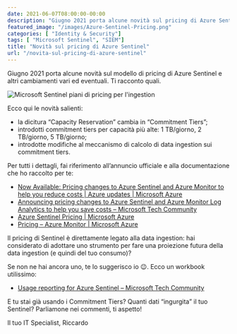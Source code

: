 ```yaml
---
date: 2021-06-07T08:00:00-00:00
description: "Giugno 2021 porta alcune novità sul pricing di Azure Sentinel: commitment tiers, modifiche al calcolo della data ingestion, e molto altro"
featured_image: "/images/Azure-Sentinel-Pricing.png"
categories: [ "Identity & Security"]
tags: [ "Microsoft Sentinel", "SIEM"]
title: "Novità sul pricing di Azure Sentinel"
url: "/novita-sul-pricing-di-azure-sentinel"
---
```

Giugno 2021 porta alcune novità sul modello di pricing di Azure Sentinel e altri cambiamenti vari ed eventuali. Ti racconto quali.

![Microsoft Sentinel piani di pricing per l'ingestion](/images/Azure-Sentinel-Pricing.png)

Ecco qui le novità salienti:
- la dicitura “Capacity Reservation” cambia in “Commitment Tiers”;
- introdotti commitment tiers per capacità più alte: 1 TB/giorno, 2 TB/giorno, 5 TB/giorno;
- introdotte modifiche al meccanismo di calcolo di data ingestion sui commitment tiers.

Per tutti i dettagli, fai riferimento all’annuncio ufficiale e alla documentazione che ho raccolto per te:
- [Now Available: Pricing changes to Azure Sentinel and Azure Monitor to help you reduce costs | Azure updates | Microsoft Azure](https://azure.microsoft.com/en-us/updates/now-available-pricing-changes-to-azure-sentinel-and-azure-monitor-to-help-you-reduce-costs/)
- [Announcing pricing changes to Azure Sentinel and Azure Monitor Log Analytics to help you save costs – Microsoft Tech Community](https://techcommunity.microsoft.com/t5/azure-sentinel/announcing-pricing-changes-to-azure-sentinel-and-azure-monitor/ba-p/2408416)
- [Azure Sentinel Pricing | Microsoft Azure](https://azure.microsoft.com/en-us/pricing/details/azure-sentinel/)
- [Pricing – Azure Monitor | Microsoft Azure](https://azure.microsoft.com/en-us/pricing/details/monitor/)

Il pricing di Sentinel è direttamente legato alla data ingestion: hai considerato di adottare uno strumento per fare una proiezione futura della data ingestion (e quindi del tuo consumo)?

Se non ne hai ancora uno, te lo suggerisco io 😉. Ecco un workbook utilissimo:

- [Usage reporting for Azure Sentinel – Microsoft Tech Community](https://techcommunity.microsoft.com/t5/azure-sentinel/usage-reporting-for-azure-sentinel/ba-p/1267383)

E tu stai già usando i Commitment Tiers? Quanti dati “ingurgita” il tuo Sentinel? Parliamone nei commenti, ti aspetto!

Il tuo IT Specialist, Riccardo

